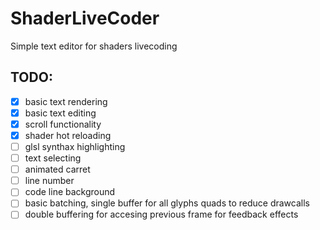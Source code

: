 # ShaderLiveCoder
Simple text editor for shaders livecoding

[logo]: https://github.com/Morphtables/ShaderLiveCoder/blob/main/screen.png "screenshot"

## TODO:
- [x] basic text rendering 
- [x] basic text editing
- [x] scroll functionality
- [x] shader hot reloading
- [ ] glsl synthax highlighting
- [ ] text selecting
- [ ] animated carret
- [ ] line number
- [ ] code line background
- [ ] basic batching, single buffer for all glyphs quads to reduce drawcalls
- [ ] double buffering for accesing previous frame for feedback effects

